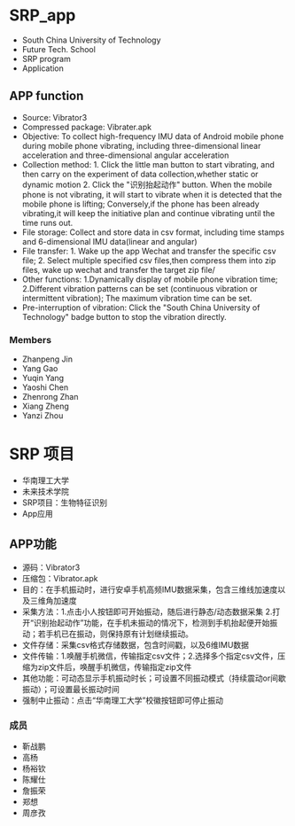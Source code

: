 # SRP_app
- South China University of Technology
- Future Tech. School
- SRP program
- Application
## APP function
- Source: Vibrator3
- Compressed package: Vibrater.apk
- Objective: To collect high-frequency IMU data of Android mobile phone during mobile phone vibrating, including three-dimensional linear acceleration and three-dimensional angular acceleration
- Collection method: 1. Click the little man button to start vibrating, and then carry on the experiment of data collection,whether static or dynamic motion 2. Click the "识别抬起动作" button. When the mobile phone is not vibrating, it will start to vibrate when it is detected that the mobile phone is lifting; Conversely,if the phone has been already vibrating,it will keep the initiative plan and continue vibrating until the time runs out.
- File storage: Collect and store data in csv format, including time stamps and 6-dimensional IMU data(linear and angular)
- File transfer: 1. Wake up the app Wechat and transfer the specific csv file; 2. Select multiple specified csv files,then compress them into zip files, wake up wechat and transfer the target zip file/
- Other functions: 1.Dynamically display of mobile phone vibration time; 2.Different vibration patterns can be set (continuous vibration or intermittent vibration); The maximum vibration time can be set.
- Pre-interruption of vibration: Click the "South China University of Technology" badge button to stop the vibration directly.
### Members
- Zhanpeng Jin
- Yang Gao
- Yuqin Yang
- Yaoshi Chen
- Zhenrong Zhan
- Xiang Zheng 
- Yanzi Zhou

# SRP 项目
- 华南理工大学
- 未来技术学院
- SRP项目：生物特征识别
- App应用
## APP功能
- 源码：Vibrator3
- 压缩包：Vibrator.apk
- 目的：在手机振动时，进行安卓手机高频IMU数据采集，包含三维线加速度以及三维角加速度
- 采集方法：1.点击小人按钮即可开始振动，随后进行静态/动态数据采集 2.打开“识别抬起动作”功能，在手机未振动的情况下，检测到手机抬起便开始振动；若手机已在振动，则保持原有计划继续振动。
- 文件存储：采集csv格式存储数据，包含时间戳，以及6维IMU数据
- 文件传输：1.唤醒手机微信，传输指定csv文件；2.选择多个指定csv文件，压缩为zip文件后，唤醒手机微信，传输指定zip文件
- 其他功能：可动态显示手机振动时长；可设置不同振动模式（持续震动or间歇振动）；可设置最长振动时间
- 强制中止振动：点击“华南理工大学”校徽按钮即可停止振动
### 成员
- 靳战鹏
- 高杨
- 杨裕钦
- 陈耀仕
- 詹振荣
- 郑想
- 周彦孜
